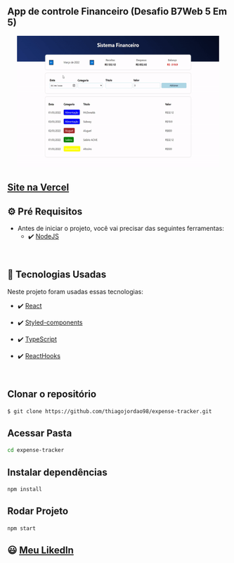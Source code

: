 ## App de controle Financeiro (Desafio B7Web 5 Em 5)

<p align='center'>
  <img width="460" height="300" src="src/assets/to_readme/expenseTracker.gif"
</p>

## [Site na Vercel](https://expense-tracker-lilac.vercel.app/)

## ⚙ Pré Requisitos

- Antes de iniciar o projeto, você vai precisar das seguintes ferramentas: 
    - ✔️ [NodeJS](https://nodejs.org/en/download/)

<br>

## 🚀 Tecnologias Usadas

Neste projeto foram usadas essas tecnologias:

- ✔️ [React](https://pt-br.reactjs.org/)

- ✔️ [Styled-components](https://styled-components.com/docs/basics#installation)

- ✔️ [TypeScript](https://www.typescriptlang.org/)

- ✔️ [ReactHooks](https://pt-br.reactjs.org/)

<br>

## Clonar o repositório
```bash
$ git clone https://github.com/thiagojordao98/expense-tracker.git
```

## Acessar Pasta
```bash
cd expense-tracker
```

## Instalar dependências
```bash
npm install
```

## Rodar Projeto
```bash
npm start
```

## 😃 [Meu Likedln](https://www.linkedin.com/in/thiagojordao98/)




